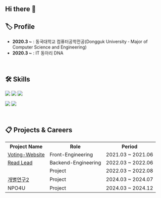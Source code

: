 ## Hi there 👋

## 🏷️ Profile</h2>
<ul align="left">
  <li><strong>2020.3 ~</strong> : 동국대학교 컴퓨터공학전공(Dongguk University ‐ Major of Computer Science and Engineering)</li>
  <li><strong>2020.3 ~</strong> : IT 동아리 DNA</li>
</ul>
<br>

## 🛠️ Skills
<p>
  <img src="https://img.shields.io/badge/python-3776AB?style=for-the-badge&logo=python&logoColor=white"/>
  <img src="https://img.shields.io/badge/C-A8B9CC?style=for-the-badge&logo=C&logoColor=white"/>
  <img src="https://img.shields.io/badge/-C++-blue?style=for-the-badge&logo=cplusplus"/>
</p>
<p>
  <img src="https://img.shields.io/badge/Node.js-43853D?style=for-the-badge&logo=node.js&logoColor=white"/>
  <img src="https://img.shields.io/badge/PyTorch-EE4C2C?style=for-the-badge&logo=PyTorch&logoColor=white"/>
</p>
<br>

## 📋 Projects & Careers
<table>
  <tr>
    <th>Project Name</th>
    <th>Role</th>
    <th>Period</th>
  </tr>
  <tr>
    <td><a href="https://github.com/ranief87/Voting-Website">Voting-Website</a></td>
    <td>Front-Engineering</td>
    <td>2021.03 ~ 2021.06</td>
  </tr>
  <tr>
    <td><a href="https://github.com/ranief87/2022-01-OSSP1-NoHongchulRed-1">Read Lead</a></td>
    <td>Backend-Engineering</td>
    <td>2022.03 ~ 2022.06</td>
 </tr>
  <tr>
    <td><!--<a href="https://github.com/Choe-Ji-Hwan/Fire_Detect_Custom_Yolov5"></a>foryolo</td>-->
    <td>Project</td>
    <td>2022.03 ~ 2022.08</td>
  </tr>
  <tr>
    <td><a href="https://github.com/ranief87/pytorch_train">개별연구2</a></td>
    <td>Project</td>
    <td>2024.03 ~ 2024.07</td>
  </tr>
  <tr>
    <td><a href=""></a>NPO4U</td>
    <td>Project</td>
    <td>2024.03 ~ 2024.12</td>
  </tr>
</table>
